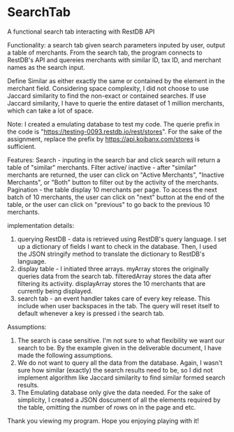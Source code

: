# SearchTab
A functional search tab interacting with RestDB API

Functionality: a search tab given search parameters inputed by user, output a table of merchants. From the search tab, the program connects to RestDB's API and quereies merchants with similar ID, tax ID, and merchant names as the search input. 

Define Similar as either exactly the same or contained by the element in the merchant field. Considering space complexity, I did not choose to use Jaccard similarity to find the non-exact or contained searches. If use Jaccard similarity, I have to querie the entire dataset of 1 million merchants, which can take a lot of space. 

Note: I created a emulating database to test my code. The querie prefix in the code is "https://testing-0093.restdb.io/rest/stores". For the sake of the assignment, replace the prefix by https://api.koibanx.com/stores is sufficient. 

Features: 
Search - inputing in the search bar and click search will return a table of "similar" merchants.
Filter active/ inactive - after "similar" merchants are returned, the user can click on "Active Merchants", "Inactive Merchants", or "Both" button to filter out by the activity of the merchants. 
Pagination - the table display 10 merchants per page. To access the next batch of 10 merchants, the user can click on "next" button at the end of the table, or the user can click on "previous" to go back to the previous 10 merchants. 

implementation details: 
1. querying RestDB - data is retrieved using RestDB's query language. I set up a dictionary of fields I want to check in the database. Then, I used the JSON stringify method to translate the dictionary to RestDB's language. 
2. display table -  I initiated three arrays. myArray stores the originally queries data from the search tab. filteredArray stores the data after filtering its activiity. displayArray stores the 10 merchants that are currently being displayed. 
3. search tab - an event handler takes care of every key release. This include when user backspaces in the tab. The query will reset itself to default whenever a key is pressed i the search tab. 

Assumptions: 
1. The search is case sensitive. I'm not sure to what flexibility we want our search to be. By the example given in the deliverable document, I have made the following assumptions. 
2. We do not want to query all the data from the database. Again, I wasn't sure how similar (exactly) the search results need to be, so I did not implement algorithm like Jaccard similarity to find similar formed search results. 
3. The Emulating database only give the data needed. For the sake of simplicity, I created a JSON doscument of all the elements required by the table, omitting the number of rows on in the page and etc. 

Thank you viewing my program. Hope you enjoying playing with it! 
